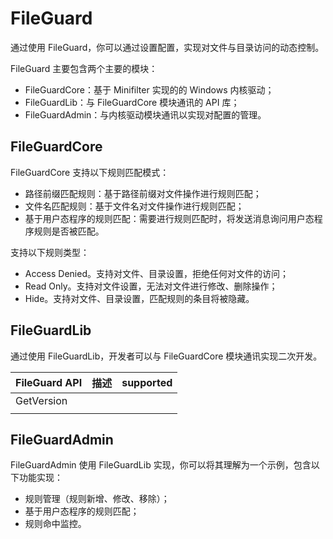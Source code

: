 # FileGuard

通过使用 FileGuard，你可以通过设置配置，实现对文件与目录访问的动态控制。

FileGuard 主要包含两个主要的模块：

* FileGuardCore：基于 Minifilter 实现的的 Windows 内核驱动；
* FileGuardLib：与 FileGuardCore 模块通讯的 API 库；
* FileGuardAdmin：与内核驱动模块通讯以实现对配置的管理。

## FileGuardCore 

FileGuardCore 支持以下规则匹配模式：

- 路径前缀匹配规则：基于路径前缀对文件操作进行规则匹配；
- 文件名匹配规则：基于文件名对文件操作进行规则匹配；
- 基于用户态程序的规则匹配：需要进行规则匹配时，将发送消息询问用户态程序规则是否被匹配。

支持以下规则类型：

- Access Denied。支持对文件、目录设置，拒绝任何对文件的访问；
- Read Only。支持对文件设置，无法对文件进行修改、删除操作；
- Hide。支持对文件、目录设置，匹配规则的条目将被隐藏。

## FileGuardLib

通过使用 FileGuardLib，开发者可以与 FileGuardCore 模块通讯实现二次开发。

| FileGuard API | 描述 | supported |
| ------------- | ---- | --------- |
| GetVersion    |      |           |
|               |      |           |

## FileGuardAdmin

FileGuardAdmin 使用 FileGuardLib 实现，你可以将其理解为一个示例，包含以下功能实现：

- 规则管理（规则新增、修改、移除）；
- 基于用户态程序的规则匹配；
- 规则命中监控。
